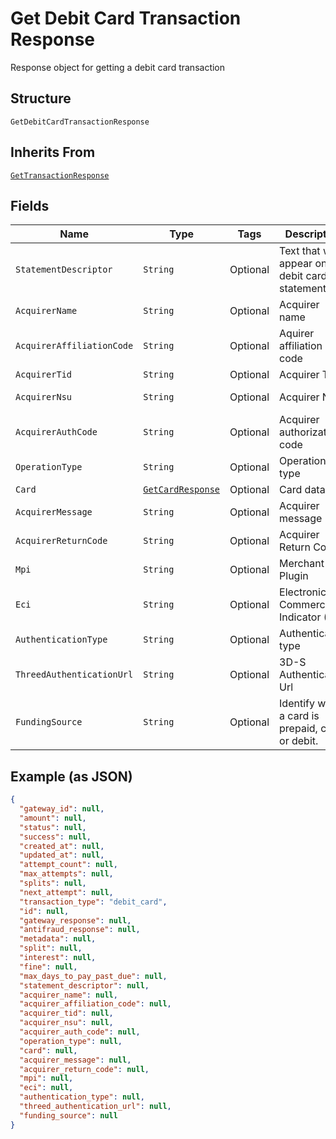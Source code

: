 
# Get Debit Card Transaction Response

Response object for getting a debit card transaction

## Structure

`GetDebitCardTransactionResponse`

## Inherits From

[`GetTransactionResponse`](../../doc/models/get-transaction-response.md)

## Fields

| Name | Type | Tags | Description | Getter | Setter |
|  --- | --- | --- | --- | --- | --- |
| `StatementDescriptor` | `String` | Optional | Text that will appear on the debit card's statement | String getStatementDescriptor() | setStatementDescriptor(String statementDescriptor) |
| `AcquirerName` | `String` | Optional | Acquirer name | String getAcquirerName() | setAcquirerName(String acquirerName) |
| `AcquirerAffiliationCode` | `String` | Optional | Aquirer affiliation code | String getAcquirerAffiliationCode() | setAcquirerAffiliationCode(String acquirerAffiliationCode) |
| `AcquirerTid` | `String` | Optional | Acquirer TID | String getAcquirerTid() | setAcquirerTid(String acquirerTid) |
| `AcquirerNsu` | `String` | Optional | Acquirer NSU | String getAcquirerNsu() | setAcquirerNsu(String acquirerNsu) |
| `AcquirerAuthCode` | `String` | Optional | Acquirer authorization code | String getAcquirerAuthCode() | setAcquirerAuthCode(String acquirerAuthCode) |
| `OperationType` | `String` | Optional | Operation type | String getOperationType() | setOperationType(String operationType) |
| `Card` | [`GetCardResponse`](../../doc/models/get-card-response.md) | Optional | Card data | GetCardResponse getCard() | setCard(GetCardResponse card) |
| `AcquirerMessage` | `String` | Optional | Acquirer message | String getAcquirerMessage() | setAcquirerMessage(String acquirerMessage) |
| `AcquirerReturnCode` | `String` | Optional | Acquirer Return Code | String getAcquirerReturnCode() | setAcquirerReturnCode(String acquirerReturnCode) |
| `Mpi` | `String` | Optional | Merchant Plugin | String getMpi() | setMpi(String mpi) |
| `Eci` | `String` | Optional | Electronic Commerce Indicator (ECI) | String getEci() | setEci(String eci) |
| `AuthenticationType` | `String` | Optional | Authentication type | String getAuthenticationType() | setAuthenticationType(String authenticationType) |
| `ThreedAuthenticationUrl` | `String` | Optional | 3D-S Authentication Url | String getThreedAuthenticationUrl() | setThreedAuthenticationUrl(String threedAuthenticationUrl) |
| `FundingSource` | `String` | Optional | Identify when a card is prepaid, credit or debit. | String getFundingSource() | setFundingSource(String fundingSource) |

## Example (as JSON)

```json
{
  "gateway_id": null,
  "amount": null,
  "status": null,
  "success": null,
  "created_at": null,
  "updated_at": null,
  "attempt_count": null,
  "max_attempts": null,
  "splits": null,
  "next_attempt": null,
  "transaction_type": "debit_card",
  "id": null,
  "gateway_response": null,
  "antifraud_response": null,
  "metadata": null,
  "split": null,
  "interest": null,
  "fine": null,
  "max_days_to_pay_past_due": null,
  "statement_descriptor": null,
  "acquirer_name": null,
  "acquirer_affiliation_code": null,
  "acquirer_tid": null,
  "acquirer_nsu": null,
  "acquirer_auth_code": null,
  "operation_type": null,
  "card": null,
  "acquirer_message": null,
  "acquirer_return_code": null,
  "mpi": null,
  "eci": null,
  "authentication_type": null,
  "threed_authentication_url": null,
  "funding_source": null
}
```

